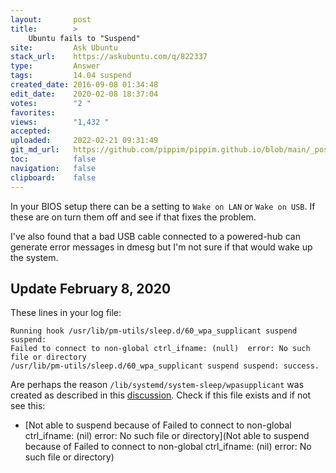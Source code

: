 ```yaml
---
layout:       post
title:        >
    Ubuntu fails to "Suspend"
site:         Ask Ubuntu
stack_url:    https://askubuntu.com/q/822337
type:         Answer
tags:         14.04 suspend
created_date: 2016-09-08 01:34:48
edit_date:    2020-02-08 18:37:04
votes:        "2 "
favorites:    
views:        "1,432 "
accepted:     
uploaded:     2022-02-21 09:31:49
git_md_url:   https://github.com/pippim/pippim.github.io/blob/main/_posts/2016/2016-09-08-Ubuntu-fails-to-_Suspend_.md
toc:          false
navigation:   false
clipboard:    false
---
```


In your BIOS setup there can be a setting to `Wake on LAN` or `Wake on USB`. If these are on turn them off and see if that fixes the problem.

I've also found that a bad USB cable connected to a powered-hub can generate error messages in dmesg but I'm not sure if that would wake up the system.

## Update February 8, 2020

These lines in your log file:

``` 
Running hook /usr/lib/pm-utils/sleep.d/60_wpa_supplicant suspend suspend:
Failed to connect to non-global ctrl_ifname: (null)  error: No such file or directory
/usr/lib/pm-utils/sleep.d/60_wpa_supplicant suspend suspend: success.
```
Are perhaps the reason `/lib/systemd/system-sleep/wpasupplicant` was created as described in this [discussion][1]. Check if this file exists and if not see this:

- [Not able to suspend because of Failed to connect to non-global ctrl_ifname: (nil) error: No such file or directory](Not able to suspend because of Failed to connect to non-global ctrl_ifname: (nil) error: No such file or directory)


  [1]: https://bugs.debian.org/cgi-bin/bugreport.cgi?bug=835648
